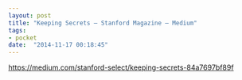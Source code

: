 ```yaml
---
layout: post
title: "Keeping Secrets – Stanford Magazine – Medium"
tags:
- pocket
date:  "2014-11-17 00:18:45"
---
```


https://medium.com/stanford-select/keeping-secrets-84a7697bf89f

